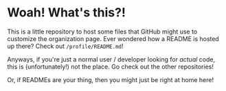 # Woah! What's this?!

This is a little repository to host some files that GitHub might use to customize the
organization page. Ever wondered how a README is hosted up there? Check out `/profile/README.md`!

Anyways, if you're just a normal user / developer looking for _actual_ code, this is
(unfortunately!) not the place. Go check out the other repositories!

Or, if READMEs are your thing, then you might just be right at home here!
